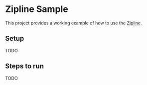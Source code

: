 # Zipline Sample

This project provides a working example of how to use
the [Zipline](https://github.com/cashapp/zipline).

## Setup

TODO

## Steps to run

TODO
